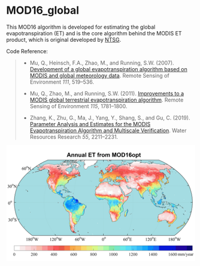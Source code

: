 # MOD16_global

This MOD16 algorithm is developed for estimating the global evapotranspiration (ET) and is the core algorithm behind the MODIS ET product, which is original developed by [NTSG](https://www.ntsg.umt.edu/). 

Code Reference: 

> - Mu, Q., Heinsch, F.A., Zhao, M., and Running, S.W. (2007). [Development of a global evapotranspiration algorithm based on MODIS and global meteorology data](https://www.sciencedirect.com/science/article/abs/pii/S0034425707001903). Remote Sensing of Environment *111*, 519–536.
>
> - Mu, Q., Zhao, M., and Running, S.W. (2011). [Improvements to a MODIS global terrestrial evapotranspiration algorithm](https://www.sciencedirect.com/science/article/abs/pii/S0034425711000691). Remote Sensing of Environment *115*, 1781–1800.
>
> - Zhang, K., Zhu, G., Ma, J., Yang, Y., Shang, S., and Gu, C. (2019). [Parameter Analysis and Estimates for the MODIS Evapotranspiration Algorithm and Multiscale Verification](https://agupubs.onlinelibrary.wiley.com/doi/abs/10.1029/2018WR023485). Water Resources Research *55*, 2211–2231.

![MOD16opt](img/MOD16opt.gif)